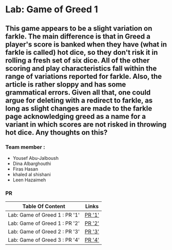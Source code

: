 # Lab: Game of Greed 1

## This game appears to be a slight variation on farkle. The main difference is that in Greed a player's score is banked when they have (what in farkle is called) hot dice, so they don't risk it in rolling a fresh set of six dice. All of the other scoring and play characteristics fall within the range of variations reported for farkle. Also, the article is rather sloppy and has some grammatical errors. Given all that, one could argue for deleting with a redirect to farkle, as long as slight changes are made to the farkle page acknowledging greed as a name for a variant in which scores are not risked in throwing hot dice. Any thoughts on this? 

### Team member :

* Yousef Abu-Jalboush
* Dina Albarghouthi
* Firas Hasan
* khaled al shishani
* Leen Hazaimeh

### PR

| Table Of Content                               | Links                                       |
| ---------------------------------------------- | ------------------------------------------- |
|  Lab: Game of Greed 1 : PR '1'                 | [PR '1'](https://github.com/game-of-greed1/game-of-greed/pull/4)|
|  Lab: Game of Greed 1 : PR '2'                 | [PR '2'](https://github.com/game-of-greed1/game-of-greed/pull/6)|
|  Lab: Game of Greed 2 : PR '3'                 | [PR '3'](https://github.com/game-of-greed1/game-of-greed/pull/7)|
|  Lab: Game of Greed 3 : PR '4'                 | [PR '4'](https://github.com/game-of-greed1/game-of-greed/pull/10)|
